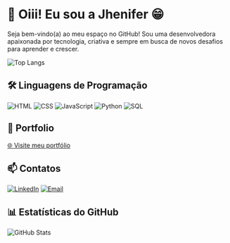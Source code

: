 # 🌸 Oiii! Eu sou a Jhenifer 😁

Seja bem-vindo(a) ao meu espaço no GitHub! Sou uma desenvolvedora apaixonada por tecnologia, criativa e sempre em busca de novos desafios para aprender e crescer.

![Top Langs](https://github-readme-stats.vercel.app/api/top-langs/?username=JheniferFM&layout=compact&theme=jolly)

## 🛠 Linguagens de Programação

![HTML](https://img.shields.io/badge/HTML-fa62a1?style=for-the-badge&logo=html5&logoColor=white)
![CSS](https://img.shields.io/badge/CSS-fc85c4?style=for-the-badge&logo=css3&logoColor=white)
![JavaScript](https://img.shields.io/badge/JavaScript-fd7bac?style=for-the-badge&logo=javascript&logoColor=white)
![Python](https://img.shields.io/badge/Python-f27aa9?style=for-the-badge&logo=python&logoColor=white)
![SQL](https://img.shields.io/badge/SQL-e75480?style=for-the-badge&logo=postgresql&logoColor=white)

## 📖 Portfolio

[🌐 Visite meu portfólio](https://jheniferfm.github.io/Portf-lio/)

## 📫 Contatos

[![LinkedIn](https://img.shields.io/badge/LinkedIn-f27aa9?style=for-the-badge&logo=linkedin&logoColor=white)](https://www.linkedin.com/in/jhenifer-meneses-98293b300)
[![Email](https://img.shields.io/badge/Email-e75480?style=for-the-badge&logo=gmail&logoColor=white)](https://mail.google.com/mail/u/0/#inbox?compose=CllgCJTNHnvSsbgdgdFQKnHGcBkgkpFqhlfsJPRbGnqHjJWxGnnvwMPgWpjWGcwZJJCwwZpRTcL)

## 📊 Estatísticas do GitHub

![GitHub Stats](https://github-readme-stats.vercel.app/api?username=JheniferFM&show_icons=true&hide_title=true&count_private=true&include_all_commits=true&theme=jolly)
